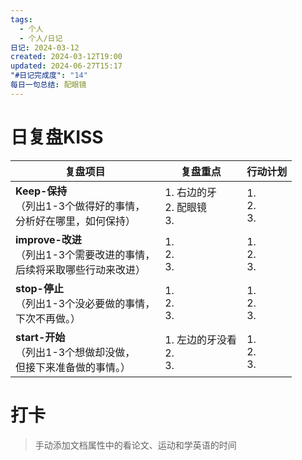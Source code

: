 ```yaml
---
tags:
  - 个人
  - 个人/日记
日记: 2024-03-12
created: 2024-03-12T19:00
updated: 2024-06-27T15:17
"#日记完成度": "14"
每日一句总结: 配眼镜
---
```



# 日复盘KISS
| **复盘项目**                                             | **复盘重点**                 | **行动计划**          |
| ---------------------------------------------------- | ------------------------ | ----------------- |
| **Keep-保持**<br>（列出1-3个做得好的事情，<br>   分析好在哪里，如何保持）     | 1.  右边的牙<br>2. 配眼镜<br>3. | 1.  <br>2. <br>3. |
| **improve-改进**<br>（列出1-3个需要改进的事情，<br>  后续将采取哪些行动来改进） | 1.  <br>2. <br>3.        | 1.  <br>2. <br>3. |
| **stop-停止**<br>（列出1-3个没必要做的事情，<br>下次不再做。）            | 1.  <br>2. <br>3.        | 1.  <br>2. <br>3. |
| **start-开始**<br>（列出1-3个想做却没做，<br>但接下来准备做的事情。）        | 1.  左边的牙没看<br>2. <br>3.  | 1.  <br>2. <br>3. |


# 打卡
> 手动添加文档属性中的看论文、运动和学英语的时间


